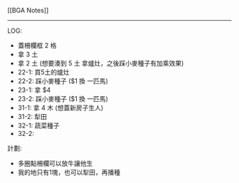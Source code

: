 [[BGA Notes]]

---

LOG:
- 蓋柵欄框 2 格
- 拿 3 土
- 拿 2 土 (想要湊到 5 土 拿爐灶，之後踩小麥種子有加乘效果)
- 22-1: 買5土的爐灶
- 22-2: 踩小麥種子 ($1 換 一匹馬)
- 23-1: 拿 $4
- 23-2: 踩小麥種子 ($1 換 一匹馬)
- 31-1: 拿 4 木 (想蓋新房子生人)
- 31-2: 犁田
- 32-1: 蔬菜種子
- 32-2: 

計劃:
- 多圈點柵欄可以放牛讓他生
- 我的地只有1塊，也可以犁田，再播種